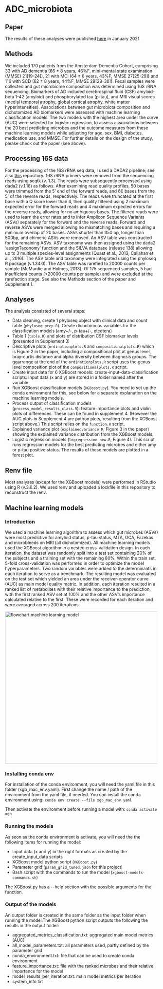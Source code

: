 # ADC_microbiota

## Paper
The results of these analyses were published [here](https://doi.org/10.3389/fimmu.2021.794519) in January 2021.

## Methods
We included 170 patients from the Amsterdam Dementia Cohort, comprising 33 with AD dementia (66 ± 8 years, 46%F, mini-mental state examination (MMSE) 21[19-24]), 21 with MCI (64 ± 8 years, 43%F, MMSE 27[25-29]) and 116 with SCD (62 ± 8 years, 44%F, MMSE 29[28-30]). Fecal samples were collected and gut microbiome composition was determined using 16S rRNA sequencing. Biomarkers of AD included cerebrospinal fluid (CSF) amyloid-beta 1-42 (amyloid) and phosphorylated tau (p-tau), and MRI visual scores (medial temporal atrophy, global cortical atrophy, white matter hyperintensities). Associations between gut microbiota composition and dichotomized AD biomarkers were assessed with machine learning classification models. The two models with the highest area under the curve (AUC) were selected for logistic regression, to assess associations between the 20 best predicting microbes and the outcome measures from these machine learning models while adjusting for age, sex, BMI, diabetes, medication use, and MMSE.
For further details on the design of the study, please check out the paper (see above).

## Processing 16S data
For the processing of the 16S rRNA seq data, I used a DADA2 pipeline; see also [this](https://github.com/barbarahelena/dada2pipeline.git) repository.
16S rRNA primers were removed from the sequencing reads using seqtk (v. 1.3). The reads were subsequently processed using dada2 (v.1.18) as follows. After examining read quality profiles, 50 bases were trimmed from the 5’ end of the forward reads, and 60 bases from the 5’ of the reverse reads, respectively. The reads were truncated at the first base with a Q score lower than 4, then quality filtered using 2 maximum expected error for the forward reads and 4 maximum expected errors for the reverse reads, allowing for no ambiguous bases. The filtered reads were used to learn the error rates and to infer Amplicon Sequence Variants (ASVs) separately for the forward and the reverse reads. Forward and reverse ASVs were merged allowing no mismatching bases and requiring a minimum overlap of 20 bases. ASVs shorter than 350 bp, longer than 500bp, and chimeric ASVs were removed. An ASV table was constructed for the remaining ASVs. ASV taxonomy was then assigned using the dada2 ‘assignTaxonomy’ function and the SILVA database (release 138) allowing up to 3 multiple species-level assignments (Quast et al., 2013; Callahan et al., 2016). The ASV table and taxonomy were integrated using the phyloseq R package (v.1.34.0). The ASV table was rarefied to 20000 counts per sample (McMurdie and Holmes, 2013). Of 175 sequenced samples, 5 had insufficient counts (<20000 counts per sample) and were excluded at the rarefaction stage.
See also the Methods section of the paper and Supplement 1.

## Analyses
The analysis consisted of several steps:
- Data cleaning, create 1 phyloseq object with clinical data and count table (`phyloseq_prep.R`). Create dichotomous variables for the classification models (amy+/-, p-tau+/-, etcetera)
- Table 1 (`table.R`) and plots of distribution CSF biomarker levels (presented in Supplement 3)
- Descriptive plots (`ordinationplots.R` and `compositionalplots.R`) which is Figure 2 in the paper, including a compositional plot at genus level, bray-curtis distance and alpha diversity between diagnosis groups. The ggarrange at the end of the `ordinationplots.R` script uses the genus level composition plot of the `compositionalplots.R` script.
- Create input data for 6 XGBoost models: create-input-data-classification scripts. Input data (x and y) are stored in a folder named after the variable.
- Run XGBoost classification models (`XGBoost.py`). You need to set up the conda environment for this, see below for a separate explanation on the machine learning models.
- Process output of classification models (`process_model_results_class.R`): feature importance plots and violin plots of differences. These can be found in supplement 4. (However the AUC plots in Supplement 4 are python plots, resulting from the XGBoost script above.) This script relies on the `function.R` script.
- Explained variance plot (`explainedvariance.R`; Figure 3 in the paper) showing the explained variance distribution from the XGBoost models.
- Logistic regression models (`logregression-new.R`; Figure 4). This script runs regression models for the best predicting microbes and either amy or p-tau positive status. The results of these models are plotted in a forest plot.

## Renv file
Most analyses (except for the XGBoost models) were performed in RStudio using R (v.3.6.2). We used renv and uploaded a lockfile in this repository to reconstruct the renv.

## Machine learning models
### Introduction
We used a machine learning algorithm to assess which gut microbes (ASVs) were most predictive for amyloid status, p-tau status, MTA, GCA, Fazekas and microbleeds on MRI (all dichotomized). All machine learning models used the XGBoost algorithm in a nested cross-validation design. In each iteration, the dataset was randomly split into a test set containing 20% of the subjects and a training set with the remaining 80%. Within the train set, 5-fold cross-validation was performed in order to optimize the model hyperparameters. Two random variables were added to the determinants in each iteration to serve as a benchmark. The resulting model was evaluated on the test set which yielded an area under the receiver-operator curve (AUC) as main model quality metric. In addition, each iteration resulted in a ranked list of metabolites with their relative importance to the prediction, with the first ranked ASV set at 100% and the other ASV’s importance calculated relative to the first. These were recorded for each iteration and were averaged across 200 iterations.

<img src="https://user-images.githubusercontent.com/34349946/220138280-b58d5408-0fcc-4fbd-812c-df4e402925d3.png" width="500" alt = "flowchart machine learning model">

### Installing conda env
For installation of the conda environment, you will need the yaml file in this folder (xgb_mac_env.yaml). First change the name / path of the environment from the yaml file, if needed. You can install the conda environment using:
`conda env create --file xgb_mac_env.yaml`

Then activate the environment before running a model with:
`conda activate xgb`

### Running the models
As soon as the conda environment is activate, you will need the the following items for running the model:
- Input data (x and y) in the right formats as created by the create_input_data scripts
- XGBoost model python script (`XGBoost.py`)
- Parameter grid (`param_grid_tuned.json` for this project)
- Bash script with the commands to run the model (`xgboost-models-commands.sh`)

The XGBoost.py has a --help section with the possible arguments for the function.

### Output of the models
An output folder is created in the same folder as the input folder when running the model.The XGBoost python script outputs the following the results in the output folder:
- aggregated_metrics_classification.txt: aggregated main model metrics (AUC)
- all_model_parameters.txt: all parameters used, partly defined by the parameter grid
- conda_environment.txt: file that can be used to create conda environment
- feature_importance.txt: file with the ranked microbes and their relative importance for the model
- model_results_per_iteration.txt: main model metrics per iteration
- system_info.txt

